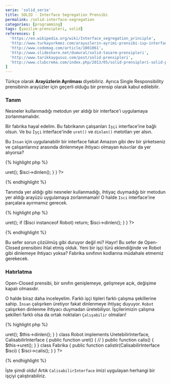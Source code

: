 ```yaml
---
serie: 'solid_serie'
title: SOLID - Interface Segregation Prensibi
permalink: /solid-interface-segregation
categories: [programming]
tags: [yazilim-prensipleri, solid]
references: [
  'https://en.wikipedia.org/wiki/Interface_segregation_principle',
  'http://www.turkayurkmez.com/arayuzlerin-ayrimi-prensibi-isp-interface-segregation-principle/',
  'http://www.codemag.com/article/1001061',
  'http://www.slideshare.net/dumural/solid-tasarm-prensipleri',
  'http://www.tarikkaygusuz.com/post/solid-prensipleri',
  'http://www.clubcrema.com/index.php/2013/05/solid-prensipleri-solid-principles/',
]
---
```


Türkçe olarak **Arayüzlerin Ayrılması** diyebiliriz. Ayrıca Single Responsibility prensibinin arayüzler için geçerli olduğu bir prensip olarak kabul edilebilir.

<div class="alert">
  <h3>Tanım</h3>

  Nesneler kullanmadığı metodun yer aldığı bir interface'i uygulamaya zorlanmamalıdır.
</div>

Bir fabrika hayal edelim. Bu fabrikanın çalışanları `İşçi` interface'ine bağlı olsun. Ve bu `İşçi` interface'inde `uret()` ve `dinlen()` metotları yer alsın.

Bu `İnsan` için uygulanabilir bir interface fakat Amazon gibi dev bir şirketseniz ve çalışanlarınız arasında dinlenmeye ihtiyacı olmayan `Robot`lar da yer alıyorsa? 

{% highlight php %}
<?php 
  interface IsciInterface
  {
    public function uret();

    public function dinlen();
  }

  class Insan implements IsciInterface
  {
    public function uret()
    {
      //
    }

    public function dinlen()
    {
      //
    }
  }

  class Robot implements IsciInterface
  {
    public function uret()
    {
      //
    }

    public function dinlen()
    {
      return null; // ihtiyacı olmayan, kullanmadığı bir metodu uygulamaya zorladık
    }
  }

  class Fabrika
  {
    public function calistir(IsciInterface $isci)
    {
      $isci->uret();
      $isci->dinlen();
    }
  }
?>
{% endhighlight %}

Tanımda yer aldığı gibi nesneler kullanmadığı, ihtiyaç duymadığı bir metodun yer aldığı arayüzü uygulamaya zorlanmamalı! O halde `Isci` interface'ine parçalara ayırmamız gerecek.

{% highlight php %}
<?php 
  interface UretebilirInterface
  {
    public function uret();
  }

  interface DinlenebilirInterface
  {
    public function dinlen();
  }

  class Insan implements UretebilirInterface, DinlenebilirInterface
  {
    public function uret()
    {
      //
    }

    public function dinlen()
    {
      //
    }
  }

  class Robot implements UretebilirInterface
  {
    public function uret()
    {
      //
    }
  }

  class Fabrika
  {
    public function calistir(UretebilirInterface $isci)
    {
      $isci->uret();

      if ($isci instanceof Robot) return;

      $isci->dinlen();
    }
  }
?>
{% endhighlight %}

Bu sefer sorun çözülmüş gibi duruyor değil mi? Hayır! Bu sefer de Open-Closed prensibini ihlal etmiş olduk. Yeni bir işçi türü eklendiğinde ve Robot gibi dinlemeye ihtiyacı yoksa? Fabrika sınıfının kodlarına müdahale etmemiz gerekecek. 

<div class="alert">
  <h3>Hatırlatma</h3>

  Open-Closed prensibi, bir sınıfın genişlemeye, gelişmeye açık, değişime kapalı olmasıdır.
</div>

O halde biraz daha inceleyelim. Farklı işçi tipleri farklı çalışma şekillerine sahip. `İnsan` çalışırken üretiyor fakat dinlenmeye ihtiyaç duyuyor. `Robot` çalışırken dinlenme ihtiyacı duymadan üretebiliyor. İşçilerimizin çalışma şekilleri farklı olsa da ortak noktaları `Çalışabilir` olmaları!

{% highlight php %}
<?php  
  interface CalisabilirInterface
  {
    public function calis();
  }

  interface UretebilirInterface
  {
    public function uret();
  }

  interface DinlenebilirInterface
  {
    public function dinlen();
  }

  class Insan implements UretebilirInterface, DinlenebilirInterface, CalisabilirInterface
  {
    public function uret()
    {
      //
    }

    public function dinlen()
    {
      //
    }

    public function calis()
    {
      $this->uret();
      $this->dinlen();
    }
  }

  class Robot implements UretebilirInterface, CalisabilirInterface
  {
    public function uret()
    {
      //
    }

    public function calis()
    {
      $this->uret();
    }
  }

  class Fabrika
  {
    public function calistir(CalisabilirInterface $isci)
    {
      $isci->calis();
    }
  }
?>
{% endhighlight %}

İşte şimdi oldu! Artık `CalisabilirInterface` imizi uygulayan herhangi bir işçiyi çalıştırabiliriz.


